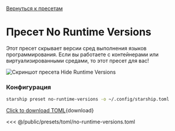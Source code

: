 [Вернуться к пресетам](./#no-runtime-versions)

# Пресет No Runtime Versions

Этот пресет скрывает версии сред выполнения языков программирования. Если вы работаете с контейнерами или виртуализированными средами, то этот пресет для вас!

![Скриншот пресета Hide Runtime Versions](/presets/img/no-runtime-versions.png)

### Конфигурация

```sh
starship preset no-runtime-versions -o ~/.config/starship.toml
```

[Click to download TOML](/presets/toml/no-runtime-versions.toml){download}

<<< @/public/presets/toml/no-runtime-versions.toml
